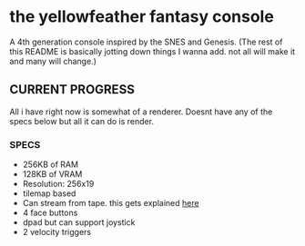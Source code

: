 # the yellowfeather fantasy console 

A 4th generation console inspired by the SNES and Genesis.
(The rest of this README is basically jotting down things I wanna add. not all will make it and many will change.)

## CURRENT PROGRESS

All i have right now is somewhat of a renderer. Doesnt have any of the specs below but all it can do is render.

### SPECS 

* 256KB of RAM
* 128KB of VRAM
* Resolution: 256x19
* tilemap based
* Can stream from tape. this gets explained [here](docs/CASSETTE.md)
* 4 face buttons 
* dpad but can support joystick 
* 2 velocity triggers
